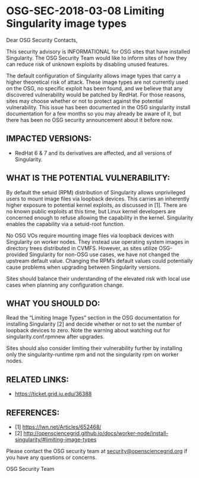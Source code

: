 # OSG-SEC-2018-03-08 Limiting Singularity image types

Dear OSG Security Contacts,

This security advisory is INFORMATIONAL for OSG sites that have installed Singularity. The OSG Security Team would like to inform sites of how they can reduce risk of unknown exploits by disabling unused features.

The default configuration of Singularity allows image types that carry a higher theoretical risk of attack. These image types are not currently used on the OSG, no specific exploit has been found, and we believe that any discovered vulnerability would be patched by RedHat. For those reasons, sites may choose whether or not to protect against the potential vulnerability. This issue has been documented in the OSG singularity install documentation for a few months so you may already be aware of it, but there has been no OSG security announcement about it before now.

## IMPACTED VERSIONS:
- RedHat 6 & 7 and its derivatives are affected, and all versions of Singularity.

## WHAT IS THE POTENTIAL VULNERABILITY:
By default the setuid (RPM) distribution of Singularity allows unprivileged users to mount image files via loopback devices. This carries an inherently higher exposure to potential kernel exploits, as discussed in [1]. There are no known public exploits at this time, but Linux kernel developers are concerned enough to refuse allowing the capability in the kernel. Singularity enables the capability via a setuid-root function.

No OSG VOs require mounting image files via loopback devices with Singularity on worker nodes. They instead use operating system images in directory trees distributed in CVMFS.  However, as sites utilize OSG-provided Singularity for non-OSG use cases, we have not changed the upstream default value. Changing the RPM’s default values could potentially cause problems when upgrading between Singularity versions.

Sites should balance their understanding of the elevated risk with local use cases when planning any configuration change.

## WHAT YOU SHOULD DO:
Read the “Limiting Image Types” section in the OSG documentation for installing Singularity [2] and decide whether or not to set the number of loopback devices to zero. Note the warning about watching out for singularity.conf.rpmnew after upgrades.

Sites should also consider limiting their vulnerability further by installing only the singularity-runtime rpm and not the singularity rpm on worker nodes.

## RELATED LINKS:
- https://ticket.grid.iu.edu/36388

## REFERENCES:
- [1] https://lwn.net/Articles/652468/
- [2] http://opensciencegrid.github.io/docs/worker-node/install-singularity/#limiting-image-types

Please contact the OSG security team at security@opensciencegrid.org if you have any questions or concerns. 

OSG Security Team

